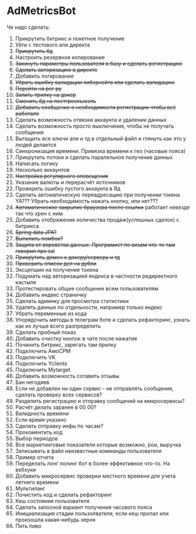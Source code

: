 # AdMetricsBot

Че надо сделать:
1) Прикрутить битрикс и покетное получение
2) Уйти с тестового апи директа
3) ~~Прикрутить бд~~
4) Настроить резервное копирование
5) ~~Закинуть параметры пользователя в базу и сделать регистрацию~~
6) ~~Сделать авторизацию в директе~~
7) Добавить логирование
8) ~~Убрать ошибку валидации хибернейта или сделать валидацию~~
9) ~~Перейти на рег ру~~
10) ~~Залить прилку на докер~~
11) ~~Сменить бд на постгрескъюэль~~
12) ~~Добавить сообщение о необходимости регистрации чтобы всё работало~~
13) Сделать возможность отвязки аккаунта и удалении данных
14) Сделать возможность просто выключения, чтобы не получать сообщения
15) Вытащить все ключи апи и тд в отдельный файл и глянуть как это у людей делается
16) Синхронизация времени. Привязка времени к гео (часовые пояса)
17) Прикрутить потоки и сделать паралельное получение данных
18) Написать логику
19) Несколько аккаунтов
20) ~~Настройка регулярного оповещения~~
21) Указание валюты и перерасчёт источников
22) Проверить ошибку пустого аккаунта в Яд
23) Сделать автоматическую переадресацию при получении токена YA??? Убрать необходимость нажать кнопку, или нет???
24) ~~Автоматическое закрытие браузера после ссылки~~ работает невезде так что хрен с ним
25) Добавить отображение количества продаж(успешных сделок) с битрикса
26) ~~Spring data JPA?~~
27) ~~Выпилить ломбок?~~
28) ~~Защита от воровства данных. Програмист по визам что-то там говорил про ssl~~
29) ~~Прикрутить домен к докеру/серверу и тд~~
30) ~~Проверить список дел на дубли~~
31) Эксцепшин на получение токена
32) Подумать над авторизацией яндекса в частности редиректного кастыля
33) Протестировать общее сообщение всем пользователям
34) Добавить индекс страничку
35) Сделать админку для просмотра статистики
36) Удалять данные по отдельности, например только яндекс
37) Убрать переменные из кода
38) Упорядочить методы в телеграм боте и сделать рефакторинг, узнать как их лучше всего разпределить
39) Сделать пробный показ
40) Добавить очистку кнопок в чате после нажатия
41) Починить битрикс, зарегать там прилку
42) Подключить АмоСРМ
43) Подключить VK
44) Подключить Yclients
45) Подключить Mytarget
46) Добавить возможность сотавить отзывы
47) Бан негодяев 
48) Если не добавлен ни один сервис - не отправлять сообщения, сделать проверку всех сервисов?
49) Разделить регистрацию и отправку сообщений на микросервисы?
50) Расчёт делать заранее в 00 00?
51) Валидность времени
52) Если время указано
53) Сделать отправку инфы по часам?
54) Прокоментить код
55) Выбор периодов
56) Все маркетинговые показатели которые возможно, рои, выручка
57) Записывать в файл неизвестные комманды пользователя
58) Пример отчета
59) Переделать лонг полинг бот в более эффективное что-то. На вебхуки
60) Добавить микросервис проверки местного времени для учета летнего времени
61) Мультиланг
62) Почистить код и сделать рефакторинг
63) Кеш состояния пользователя
64) Сделать запосной вариант получения часового пояса 
65) Инициализация стадии пользолвателя, если кеш пропал или произошла какая-нибудь херня
66) Пить пиво
